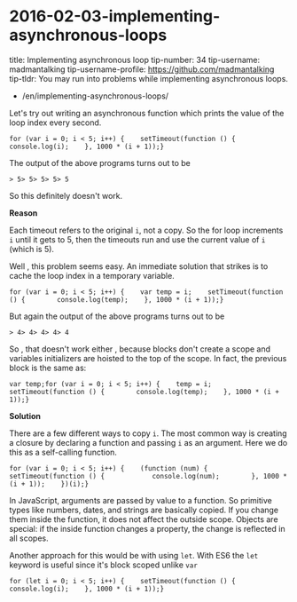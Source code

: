 # 2016-02-03-implementing-asynchronous-loops

title: Implementing asynchronous loop tip-number: 34 tip-username: madmantalking tip-username-profile: https://github.com/madmantalking tip-tldr: You may run into problems while implementing asynchronous loops.

- /en/implementing-asynchronous-loops/

Let's try out writing an asynchronous function which prints the value of the loop index every second.

```
for (var i = 0; i < 5; i++) {    setTimeout(function () {        console.log(i);    }, 1000 * (i + 1));}
```

The output of the above programs turns out to be

```
> 5> 5> 5> 5> 5
```

So this definitely doesn't work.

**Reason**

Each timeout refers to the original `i`, not a copy. So the for loop increments `i` until it gets to 5, then the timeouts run and use the current value of `i` (which is 5).

Well , this problem seems easy. An immediate solution that strikes is to cache the loop index in a temporary variable.

```
for (var i = 0; i < 5; i++) {    var temp = i;    setTimeout(function () {        console.log(temp);    }, 1000 * (i + 1));}
```

But again the output of the above programs turns out to be

```
> 4> 4> 4> 4> 4
```

So , that doesn't work either , because blocks don't create a scope and variables initializers are hoisted to the top of the scope. In fact, the previous block is the same as:

```
var temp;for (var i = 0; i < 5; i++) {    temp = i;    setTimeout(function () {        console.log(temp);    }, 1000 * (i + 1));}
```

**Solution**

There are a few different ways to copy `i`. The most common way is creating a closure by declaring a function and passing `i` as an argument. Here we do this as a self-calling function.

```
for (var i = 0; i < 5; i++) {    (function (num) {        setTimeout(function () {            console.log(num);        }, 1000 * (i + 1));    })(i);}
```

In JavaScript, arguments are passed by value to a function. So primitive types like numbers, dates, and strings are basically copied. If you change them inside the function, it does not affect the outside scope. Objects are special: if the inside function changes a property, the change is reflected in all scopes.

Another approach for this would be with using `let`. With ES6 the `let` keyword is useful since it's block scoped unlike `var`

```
for (let i = 0; i < 5; i++) {    setTimeout(function () {        console.log(i);    }, 1000 * (i + 1));}
```

